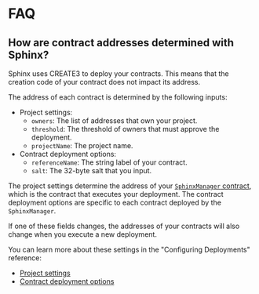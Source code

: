 # FAQ

## How are contract addresses determined with Sphinx?

Sphinx uses CREATE3 to deploy your contracts. This means that the creation code of your contract does not impact its address.

The address of each contract is determined by the following inputs:

- Project settings:
  - `owners`: The list of addresses that own your project.
  - `threshold`: The threshold of owners that must approve the deployment.
  - `projectName`: The project name.
- Contract deployment options:
  - `referenceName`: The string label of your contract.
  - `salt`: The 32-byte salt that you input.

The project settings determine the address of your [`SphinxManager` contract](https://github.com/sphinx-labs/sphinx/blob/develop/docs/sphinx-manager.md), which is the contract that executes your deployment. The contract deployment options are specific to each contract deployed by the `SphinxManager`.

If one of these fields changes, the addresses of your contracts will also change when you execute a new deployment.

You can learn more about these settings in the "Configuring Deployments" reference:
- [Project settings](https://github.com/sphinx-labs/sphinx/blob/develop/docs/configuring-deployments.md#required-configuration-options)
- [Contract deployment options](https://github.com/sphinx-labs/sphinx/blob/develop/docs/configuring-deployments.md#contract-deployment-options)
